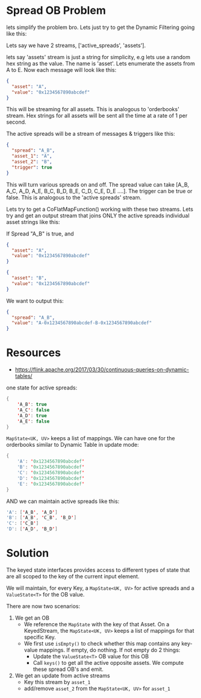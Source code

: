 # Spread OB Problem

lets simplify the problem bro. Lets just try to get the Dynamic Filtering going like this:

Lets say we have 2 streams, ['active_spreads', 'assets'].

lets say 'assets' stream is just a string for simplicity, e.g lets use a random hex string as the value. The name is 'asset'. Lets enumerate the assets from A to E. Now each message will look like this:

```json
{
  "asset": "A",
  "value": "0x1234567890abcdef"
}
```

This will be streaming for all assets. This is analogous to 'orderbooks' stream. Hex strings for all assets will be sent all the time at a rate of 1 per second.

The active spreads will be a stream of messages & triggers like this:

```json
{
  "spread": "A_B",
  "asset_1": "A",
  "asset_2": "B",
  "trigger": true
}
```

This will turn various spreads on and off. The spread value can take [A_B, A_C, A_D, A_E, B_C, B_D, B_E, C_D, C_E, D_E ....]. The trigger can be true or false. This is analogous to the 'active spreads' stream.

Lets try to get a CoFlatMapFunction() working with these two streams. Lets try and get an output stream that joins ONLY the active spreads individual asset strings like this:

If Spread "A_B" is true, and

```json
{
  "asset": "A",
  "value": "0x1234567890abcdef"
}
```

```json
{
  "asset": "B",
  "value": "0x1234567890abcdef"
}
```

We want to output this:

```json
{
  "spread": "A_B",
  "value": "A-0x1234567890abcdef-B-0x1234567890abcdef"
}
```

# Resources

- https://flink.apache.org/2017/03/30/continuous-queries-on-dynamic-tables/

one state for active spreads:

```java
{
    'A_B': true
    'A_C': false
    'A_D': true
    'A_E': false
}
```

`MapState<UK, UV>` keeps a list of mappings. We can have one for the orderbooks similar to Dynamic Table in update mode:

```java
{
    'A': '0x1234567890abcdef'
    'B': '0x1234567890abcdef'
    'C': '0x1234567890abcdef'
    'D': '0x1234567890abcdef'
    'E': '0x1234567890abcdef'
}
```

AND we can maintain active spreads like this:

```java
'A': ['A_B', 'A_D']
'B': ['A_B', 'C_B', 'B_D']
'C': ['C_B']
'D': ['A_D', 'B_D']
```

# Solution

The keyed state interfaces provides access to different types of state that are all scoped to the key of the current input element.

We will maintain, for every Key, a `MapState<UK, UV>` for active spreads and a `ValueState<T>` for the OB value.

There are now two scenarios:

1. We get an OB
   - We reference the `MapState` with the key of that Asset. On a KeyedStream, the `MapState<UK, UV>` keeps a list of mappings for that specific Key.
   - We first use `isEmpty()` to check whether this map contains any key-value mappings. If empty, do nothing. If not empty do 2 things:
     - Update the `ValueState<T>` OB value for this OB
     - Call `keys()` to get all the active opposite assets. We compute these spread OB's and emit.
2. We get an update from active streams
   - Key this stream by `asset_1`
   - add/remove `asset_2` from the `MapState<UK, UV>` for `asset_1`
